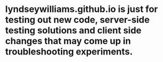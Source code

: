# lyndseywilliams.github.io is just for testing out new code, server-side testing solutions and client side changes that may come up in troubleshooting experiments.
